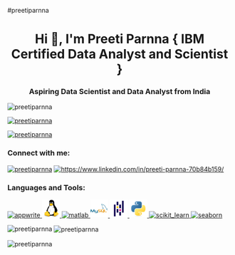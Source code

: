 #preetiparnna
<h1 align="center">Hi 👋, I'm Preeti Parnna 
  { IBM Certified Data Analyst and Scientist }</h1>
<h3 align="center">Aspiring Data Scientist and Data Analyst from India</h3>

<p align="left"> <img src="https://komarev.com/ghpvc/?username=preetiparnna&label=Profile%20views&color=0e75b6&style=flat" alt="preetiparnna" /> </p>

<p align="left"> <a href="https://github.com/ryo-ma/github-profile-trophy"><img src="https://github-profile-trophy.vercel.app/?username=preetiparnna" alt="preetiparnna" /></a> </p>

<p align="left"> <a href="https://twitter.com/preetiparnna" target="blank"><img src="https://img.shields.io/twitter/follow/preetiparnna?logo=twitter&style=for-the-badge" alt="preetiparnna" /></a> </p>

<h3 align="left">Connect with me:</h3>
<p align="left">
<a href="https://twitter.com/preetiparnna" target="blank"><img align="center" src="https://raw.githubusercontent.com/rahuldkjain/github-profile-readme-generator/master/src/images/icons/Social/twitter.svg" alt="preetiparnna" height="30" width="40" /></a>
<a href="https://linkedin.com/in/https://www.linkedin.com/in/preeti-parnna-70b84b159/" target="blank"><img align="center" src="https://raw.githubusercontent.com/rahuldkjain/github-profile-readme-generator/master/src/images/icons/Social/linked-in-alt.svg" alt="https://www.linkedin.com/in/preeti-parnna-70b84b159/" height="30" width="40" /></a>
</p>

<h3 align="left">Languages and Tools:</h3>
<p align="left"> <a href="https://appwrite.io" target="_blank" rel="noreferrer"> <img src="https://www.vectorlogo.zone/logos/appwriteio/appwriteio-icon.svg" alt="appwrite" width="40" height="40"/> </a> <a href="https://www.linux.org/" target="_blank" rel="noreferrer"> <img src="https://raw.githubusercontent.com/devicons/devicon/master/icons/linux/linux-original.svg" alt="linux" width="40" height="40"/> </a> <a href="https://www.mathworks.com/" target="_blank" rel="noreferrer"> <img src="https://upload.wikimedia.org/wikipedia/commons/2/21/Matlab_Logo.png" alt="matlab" width="40" height="40"/> </a> <a href="https://www.mysql.com/" target="_blank" rel="noreferrer"> <img src="https://raw.githubusercontent.com/devicons/devicon/master/icons/mysql/mysql-original-wordmark.svg" alt="mysql" width="40" height="40"/> </a> <a href="https://pandas.pydata.org/" target="_blank" rel="noreferrer"> <img src="https://raw.githubusercontent.com/devicons/devicon/2ae2a900d2f041da66e950e4d48052658d850630/icons/pandas/pandas-original.svg" alt="pandas" width="40" height="40"/> </a> <a href="https://www.python.org" target="_blank" rel="noreferrer"> <img src="https://raw.githubusercontent.com/devicons/devicon/master/icons/python/python-original.svg" alt="python" width="40" height="40"/> </a> <a href="https://scikit-learn.org/" target="_blank" rel="noreferrer"> <img src="https://upload.wikimedia.org/wikipedia/commons/0/05/Scikit_learn_logo_small.svg" alt="scikit_learn" width="40" height="40"/> </a> <a href="https://seaborn.pydata.org/" target="_blank" rel="noreferrer"> <img src="https://seaborn.pydata.org/_images/logo-mark-lightbg.svg" alt="seaborn" width="40" height="40"/> </a> </p>

<p><img align="left" src="https://github-readme-stats.vercel.app/api/top-langs?username=preetiparnna&show_icons=true&locale=en&layout=compact" alt="preetiparnna" /></p>

<p>&nbsp;<img align="center" src="https://github-readme-stats.vercel.app/api?username=preetiparnna&show_icons=true&locale=en" alt="preetiparnna" /></p>

<p><img align="center" src="https://github-readme-streak-stats.herokuapp.com/?user=preetiparnna&" alt="preetiparnna" /></p>
